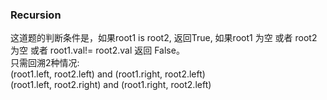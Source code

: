 ### Recursion
这道题的判断条件是，如果root1 is root2, 返回True, 如果root1 为空 或者 root2 为空 或者 root1.val!= root2.val 返回 False。  
只需回溯2种情况:  
(root1.left, root2.left) and (root1.right, root2.left)   
(root1.left, root2.right) and (root1.right, root2.left)